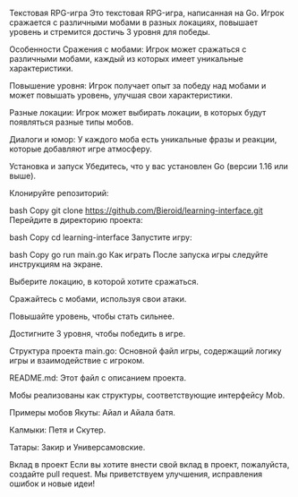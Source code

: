 Текстовая RPG-игра
Это текстовая RPG-игра, написанная на Go. Игрок сражается с различными мобами в разных локациях, повышает уровень и стремится достичь 3 уровня для победы.

Особенности
Сражения с мобами: Игрок может сражаться с различными мобами, каждый из которых имеет уникальные характеристики.

Повышение уровня: Игрок получает опыт за победу над мобами и может повышать уровень, улучшая свои характеристики.

Разные локации: Игрок может выбирать локации, в которых будут появляться разные типы мобов.

Диалоги и юмор: У каждого моба есть уникальные фразы и реакции, которые добавляют игре атмосферу.

Установка и запуск
Убедитесь, что у вас установлен Go (версии 1.16 или выше).

Клонируйте репозиторий:

bash
Copy
git clone https://github.com/Bieroid/learning-interface.git
Перейдите в директорию проекта:

bash
Copy
cd learning-interface
Запустите игру:

bash
Copy
go run main.go
Как играть
После запуска игры следуйте инструкциям на экране.

Выберите локацию, в которой хотите сражаться.

Сражайтесь с мобами, используя свои атаки.

Повышайте уровень, чтобы стать сильнее.

Достигните 3 уровня, чтобы победить в игре.

Структура проекта
main.go: Основной файл игры, содержащий логику игры и взаимодействие с игроком.

README.md: Этот файл с описанием проекта.

Мобы реализованы как структуры, соответствующие интерфейсу Mob.

Примеры мобов
Якуты: Айал и Айала батя.

Калмыки: Петя и Скутер.

Татары: Закир и Универсамовские.

Вклад в проект
Если вы хотите внести свой вклад в проект, пожалуйста, создайте pull request. Мы приветствуем улучшения, исправления ошибок и новые идеи!